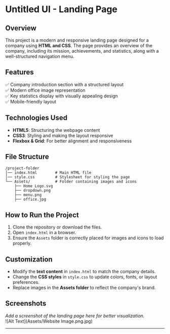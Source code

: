
# **Untitled UI - Landing Page**  

## **Overview**  
This project is a modern and responsive landing page designed for a company using **HTML and CSS**. The page provides an overview of the company, including its mission, achievements, and statistics, along with a well-structured navigation menu.

## **Features**  
✅ Company introduction section with a structured layout  
✅ Modern office image representation  
✅ Key statistics display with visually appealing design  
✅ Mobile-friendly layout  

## **Technologies Used**  
- **HTML5**: Structuring the webpage content  
- **CSS3**: Styling and making the layout responsive  
- **Flexbox & Grid**: For better alignment and responsiveness  

## **File Structure**  
```
/project-folder
│── index.html        # Main HTML file
│── style.css         # Stylesheet for styling the page
└── Assets/           # Folder containing images and icons
    ├── Home Logo.svg
    ├── dropdown.png
    ├── menu.png
    ├── office.jpg
```

## **How to Run the Project**  
1. Clone the repository or download the files.  
2. Open `index.html` in a browser.  
3. Ensure the `Assets` folder is correctly placed for images and icons to load properly.  

## **Customization**  
- Modify the **text content** in `index.html` to match the company details.  
- Change the **CSS styles** in `style.css` to update colors, fonts, or layout preferences.  
- Replace images in the **Assets folder** to reflect the company's brand.  

## **Screenshots**  
_Add a screenshot of the landing page here for better visualization._  
![Alt Text](Assets/Website Image.png.jpg)

---
